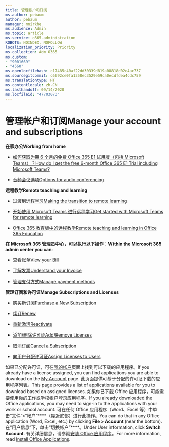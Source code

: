```yaml
---
title: 管理帐户和订阅
ms.author: pebaum
author: pebaum
manager: mnirkhe
ms.audience: Admin
ms.topic: article
ms.service: o365-administration
ROBOTS: NOINDEX, NOFOLLOW
localization_priority: Priority
ms.collection: Adm_O365
ms.custom:
- "9001669"
- "4560"
ms.openlocfilehash: c17485c40af22dd30339d819a08818d02e4ac737
ms.sourcegitcommit: c6692ce0fa1358ec3529e59ca0ecdfdea4cdc759
ms.translationtype: HT
ms.contentlocale: zh-CN
ms.lasthandoff: 09/14/2020
ms.locfileid: "47703073"
---
```

# <a name="manage-your-account-and-subscriptions"></a><span data-ttu-id="820c9-102">管理帐户和订阅</span><span class="sxs-lookup"><span data-stu-id="820c9-102">Manage your account and subscriptions</span></span>

<span data-ttu-id="820c9-103">**在家办公**</span><span class="sxs-lookup"><span data-stu-id="820c9-103">**Working from home**</span></span>
- [<span data-ttu-id="820c9-104">如何获取为期 6 个月的免费 Office 365 E1 试用版（包括 Microsoft Teams）？</span><span class="sxs-lookup"><span data-stu-id="820c9-104">How do I get the free 6-month Office 365 E1 Trial including Microsoft Teams?</span></span>](https://docs.microsoft.com/MicrosoftTeams/e1-trial-license)

- [<span data-ttu-id="820c9-105">音频会议选项</span><span class="sxs-lookup"><span data-stu-id="820c9-105">Options for audio conferencing</span></span>](https://docs.microsoft.com/alchemyinsights/options-for-audio-conferencing)

<span data-ttu-id="820c9-106">**远程教学**</span><span class="sxs-lookup"><span data-stu-id="820c9-106">**Remote teaching and learning**</span></span>

- [<span data-ttu-id="820c9-107">过渡到远程学习</span><span class="sxs-lookup"><span data-stu-id="820c9-107">Making the transition to remote learning</span></span>](https://www.microsoft.com/education/remote-learning)

- [<span data-ttu-id="820c9-108">开始使用 Microsoft Teams 进行远程学习</span><span class="sxs-lookup"><span data-stu-id="820c9-108">Get started with Microsoft Teams for remote learning</span></span>](https://docs.microsoft.com/MicrosoftTeams/remote-learning-edu)

- [<span data-ttu-id="820c9-109">Office 365 教育版中的远程教学</span><span class="sxs-lookup"><span data-stu-id="820c9-109">Remote teaching and learning in Office 365 Education</span></span>](https://docs.microsoft.com/MicrosoftTeams/remote-learning-edu)

<span data-ttu-id="820c9-110">**在 Microsoft 365 管理员中心，可以执行以下操作**：</span><span class="sxs-lookup"><span data-stu-id="820c9-110">**Within the Microsoft 365 admin center you can**:</span></span> 

- [<span data-ttu-id="820c9-111">查看账单</span><span class="sxs-lookup"><span data-stu-id="820c9-111">View your Bill</span></span>](https://docs.microsoft.com/microsoft-365/commerce/billing-and-payments/view-your-bill-or-invoice) 

- [<span data-ttu-id="820c9-112">了解发票</span><span class="sxs-lookup"><span data-stu-id="820c9-112">Understand your Invoice</span></span>](https://docs.microsoft.com/microsoft-365/commerce/billing-and-payments/understand-your-invoice)

- [<span data-ttu-id="820c9-113">管理支付方式</span><span class="sxs-lookup"><span data-stu-id="820c9-113">Manage payment methods</span></span>](https://docs.microsoft.com/microsoft-365/commerce/billing-and-payments/manage-payment-methods)

<span data-ttu-id="820c9-114">**管理订阅和许可证**</span><span class="sxs-lookup"><span data-stu-id="820c9-114">**Manage Subscriptions and Licenses**</span></span> 

- [<span data-ttu-id="820c9-115">购买新订阅</span><span class="sxs-lookup"><span data-stu-id="820c9-115">Purchase a New Subscription</span></span>](https://docs.microsoft.com/microsoft-365/commerce/subscriptions/upgrade-to-different-plan)

- [<span data-ttu-id="820c9-116">续订</span><span class="sxs-lookup"><span data-stu-id="820c9-116">Renew</span></span>](https://docs.microsoft.com/microsoft-365/commerce/subscriptions/renew-your-subscription) 

- [<span data-ttu-id="820c9-117">重新激活</span><span class="sxs-lookup"><span data-stu-id="820c9-117">Reactivate</span></span>](https://docs.microsoft.com/microsoft-365/commerce/subscriptions/reactivate-your-subscription)

- [<span data-ttu-id="820c9-118">添加/删除许可证</span><span class="sxs-lookup"><span data-stu-id="820c9-118">Add/Remove Licenses</span></span>](https://docs.microsoft.com/microsoft-365/commerce/licenses/buy-licenses)

- [<span data-ttu-id="820c9-119">取消订阅</span><span class="sxs-lookup"><span data-stu-id="820c9-119">Cancel a Subscription</span></span>](https://docs.microsoft.com/microsoft-365/commerce/subscriptions/cancel-your-subscription)

- [<span data-ttu-id="820c9-120">向用户分配许可证</span><span class="sxs-lookup"><span data-stu-id="820c9-120">Assign Licenses to Users</span></span>](https://docs.microsoft.com/microsoft-365/admin/manage/assign-licenses-to-users)

<span data-ttu-id="820c9-121">如果已分配许可证，可在[我的帐户](https://portal.office.com/account/#installs)页面上找到可以下载的应用程序。</span><span class="sxs-lookup"><span data-stu-id="820c9-121">If you already have a license assigned, you can find applications you are able to download on the [My Account](https://portal.office.com/account/#installs) page.</span></span> <span data-ttu-id="820c9-122">此页面提供可基于分配的许可证下载的应用程序列表。</span><span class="sxs-lookup"><span data-stu-id="820c9-122">This page provides a list of applications available for you to download based on assigned licenses.</span></span> <span data-ttu-id="820c9-123">如果你已下载 Office 应用程序，可能需要使用你的工作或学校帐户登录应用程序。</span><span class="sxs-lookup"><span data-stu-id="820c9-123">If you already downloaded the Office applications, you may need to sign-in to the applications with your work or school account.</span></span> <span data-ttu-id="820c9-124">可在任何 Office 应用程序（Word、Excel 等）中单击“文件”>“帐户”\*\*\*\*（靠近底部）进行此操作。</span><span class="sxs-lookup"><span data-stu-id="820c9-124">You can do that in any Office application (Word, Excel, etc.) by clicking **File > Account** (near the bottom).</span></span> <span data-ttu-id="820c9-125">在“用户信息”下，单击“切换帐户”\*\*\*\*。</span><span class="sxs-lookup"><span data-stu-id="820c9-125">Under User information, click **Switch Account**.</span></span> <span data-ttu-id="820c9-126">有关详细信息，请参阅[安装 Office 应用程序](https://docs.microsoft.com/microsoft-365/admin/setup/install-applications)。</span><span class="sxs-lookup"><span data-stu-id="820c9-126">For more information, read [Install Office Applications](https://docs.microsoft.com/microsoft-365/admin/setup/install-applications).</span></span> 
